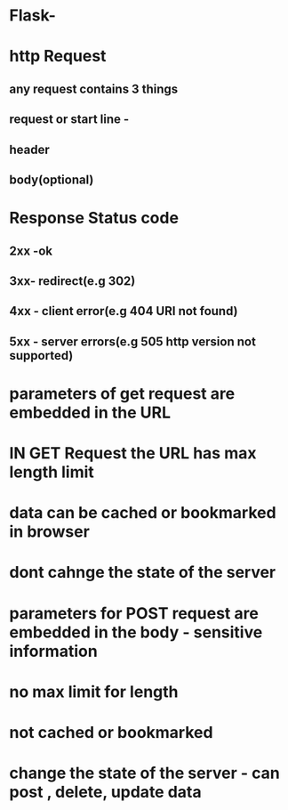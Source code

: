 # Flask-

# http Request 
## any request contains 3 things 
## request or start line  - 
## header 
## body(optional)

# Response Status code
## 2xx -ok
## 3xx- redirect(e.g 302)
## 4xx - client error(e.g 404 URI not found)
## 5xx - server errors(e.g 505 http version not supported)

# parameters of get request are embedded in the URL 
# IN GET Request the URL has max length limit 
# data can be cached or bookmarked in browser
# dont cahnge the state of the server 

# parameters for POST request are embedded in the body - sensitive information 
# no max limit for length 
# not cached or bookmarked
# change the state of the server - can post , delete, update data 

